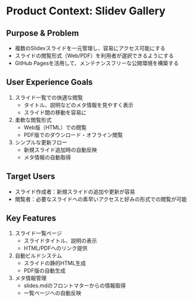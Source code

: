 # Product Context: Slidev Gallery

## Purpose & Problem
- 複数のSlidevスライドを一元管理し、容易にアクセス可能にする
- スライドの閲覧形式（Web/PDF）を利用者が選択できるようにする
- GitHub Pagesを活用して、メンテナンスフリーな公開環境を構築する

## User Experience Goals
1. スライド一覧での快適な閲覧
   - タイトル、説明などのメタ情報を見やすく表示
   - スライド間の移動を容易に
2. 柔軟な閲覧形式
   - Web版（HTML）での閲覧
   - PDF版でのダウンロード・オフライン閲覧
3. シンプルな更新フロー
   - 新規スライド追加時の自動反映
   - メタ情報の自動取得

## Target Users
- スライド作成者：新規スライドの追加や更新が容易
- 閲覧者：必要なスライドへの素早いアクセスと好みの形式での閲覧が可能

## Key Features
1. スライド一覧ページ
   - スライドタイトル、説明の表示
   - HTML/PDFへのリンク提供
2. 自動ビルドシステム
   - スライドの静的HTML生成
   - PDF版の自動生成
3. メタ情報管理
   - slides.mdのフロントマターからの情報取得
   - 一覧ページへの自動反映
